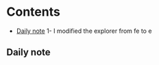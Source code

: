 # Contents

<!-- toc -->

- [Daily note](#daily-note)
1- I modified the explorer from fe to e
<!-- tocstop -->

## Daily note

